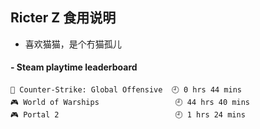 ## Ricter Z 食用说明
- 喜欢猫猫，是个冇猫孤儿

<!-- steam-box start -->
#### - Steam playtime leaderboard
```text
🔫 Counter-Strike: Global Offensive  🕘 0 hrs 44 mins
🎮 World of Warships                 🕘 44 hrs 40 mins
🎮 Portal 2                          🕘 1 hrs 24 mins
```
<!-- Powered by https://github.com/YouEclipse/steam-box . -->
<!-- steam-box end -->
